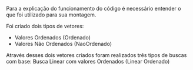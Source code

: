 Para a explicação do funcionamento do código é necessário entender o que foi utilizado para sua montagem.

Foi criado dois tipos de vetores:
- Valores Ordenados (Ordenado)
- Valores Não Ordenados (NaoOrdenado)

Através desses dois vetores criados foram realizados três tipos de buscas com base:
Busca Linear com valores Ordenados (Linear Ordenado)
